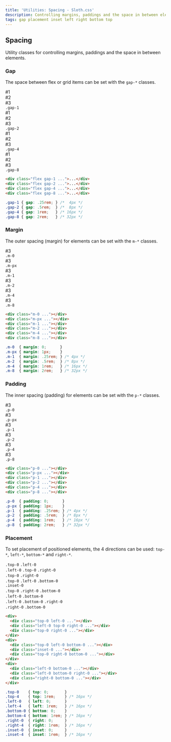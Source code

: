 ```yaml
---
title: 'Utilities: Spacing - Sloth.css'
description: Controlling margins, paddings and the space in between elements
tags: gap placement inset left right bottom top
---
```


## Spacing

Utility classes for controlling margins, paddings and the space in between elements.

### Gap

The space between flex or grid items can be set with the `gap-*` classes.

<div class="demo flex-col gap-4">
  <div class="flex gap-1 items-center bg-muted w-64 p-4 rounded relative">
    <div class="text-light bg-accent-variant flex-center rounded h-8 w-8 font-mono font-bold">#1</div>
    <div class="text-light bg-accent-variant flex-center rounded h-8 w-8 font-mono font-bold">#2</div>
    <div class="text-light bg-accent-variant flex-center rounded h-8 w-8 font-mono font-bold">#3</div>
    <code>.gap-1</code>
  </div>
  <div class="flex gap-2 items-center bg-muted w-64 p-4 rounded relative">
    <div class="text-light bg-accent-variant flex-center rounded h-8 w-8 font-mono font-bold">#1</div>
    <div class="text-light bg-accent-variant flex-center rounded h-8 w-8 font-mono font-bold">#2</div>
    <div class="text-light bg-accent-variant flex-center rounded h-8 w-8 font-mono font-bold">#3</div>
    <code>.gap-2</code>
  </div>
  <div class="flex gap-4 items-center bg-muted w-64 p-4 rounded relative">
    <div class="text-light bg-accent-variant flex-center rounded h-8 w-8 font-mono font-bold">#1</div>
    <div class="text-light bg-accent-variant flex-center rounded h-8 w-8 font-mono font-bold">#2</div>
    <div class="text-light bg-accent-variant flex-center rounded h-8 w-8 font-mono font-bold">#3</div>
    <code>.gap-4</code>
  </div>
  <div class="flex gap-8 items-center bg-muted w-64 p-4 rounded relative">
    <div class="text-light bg-accent-variant flex-center rounded h-8 w-8 font-mono font-bold">#1</div>
    <div class="text-light bg-accent-variant flex-center rounded h-8 w-8 font-mono font-bold">#2</div>
    <div class="text-light bg-accent-variant flex-center rounded h-8 w-8 font-mono font-bold">#3</div>
    <code>.gap-8</code>
  </div>
</div>

```html
<div class="flex gap-1 ...">...</div>
<div class="flex gap-2 ...">...</div>
<div class="flex gap-4 ...">...</div>
<div class="flex gap-8 ...">...</div>
```

```css
.gap-1 { gap: .25rem; } /*  4px */
.gap-2 { gap: .5rem;  } /*  8px */ 
.gap-4 { gap: 1rem;   } /* 16px */
.gap-8 { gap: 2rem;   } /* 32px */
```

### Margin

The outer spacing (margin) for elements can be set with the `m-*` classes.

<div class="demo flex items-start gap-4">
  <div class="flex-col gap-2 items-center justify-center bg-muted p-4 rounded relative">
    <div class="bg-accent rounded">
      <div class="m-0 text-light bg-accent-variant flex-center rounded h-8 w-8 font-mono font-bold">#3</div>
    </div>
    <code>.m-0</code>
  </div>
  <div class="flex-col gap-2 items-center justify-center bg-muted p-4 rounded relative">
    <div class="bg-accent rounded">
      <div class="m-px text-light bg-accent-variant flex-center rounded h-8 w-8 font-mono font-bold">#3</div>
    </div>
    <code>.m-px</code>
  </div>
  <div class="flex-col gap-2 items-center justify-center bg-muted p-4 rounded relative">
    <div class="bg-accent rounded">
      <div class="m-1 text-light bg-accent-variant flex-center rounded h-8 w-8 font-mono font-bold">#3</div>
    </div>
    <code>.m-1</code>
  </div>
  <div class="flex-col gap-2 items-center justify-center bg-muted p-4 rounded relative">
    <div class="bg-accent rounded">
      <div class="m-2 text-light bg-accent-variant flex-center rounded h-8 w-8 font-mono font-bold">#3</div>
    </div>
    <code>.m-2</code>
  </div>
  <div class="flex-col gap-2 items-center justify-center bg-muted p-4 rounded relative">
    <div class="bg-accent rounded">
      <div class="m-4 text-light bg-accent-variant flex-center rounded h-8 w-8 font-mono font-bold">#3</div>
    </div>
    <code>.m-4</code>
  </div>
  <div class="flex-col gap-2 items-center justify-center bg-muted p-4 rounded relative">
    <div class="bg-accent rounded">
      <div class="m-8 text-light bg-accent-variant flex-center rounded h-8 w-8 font-mono font-bold">#3</div>
    </div>
    <code>.m-8</code>
  </div>
</div>

```html
<div class="m-0 ..."></div>
<div class="m-px ..."></div>
<div class="m-1 ..."></div>
<div class="m-2 ..."></div>
<div class="m-4 ..."></div>
<div class="m-8 ..."></div>
```

```css
.m-0  { margin: 0;      }
.m-px { margin: 1px;    }
.m-1  { margin: .25rem; } /* 4px */
.m-2  { margin: .5rem;  } /* 8px */ 
.m-4  { margin: 1rem;   } /* 16px */
.m-8  { margin: 2rem;   } /* 32px */
```

### Padding

The inner spacing (padding) for elements can be set with the `p-*` classes.

<div class="demo flex items-start gap-4">
  <div class="flex-col gap-2 items-center justify-center bg-muted p-4 rounded relative">
    <div class="p-0 text-light bg-accent-variant flex-center rounded font-mono font-bold">#3</div>
    <code>.p-0</code>
  </div>
  <div class="flex-col gap-2 items-center justify-center bg-muted p-4 rounded relative">
    <div class="p-px text-light bg-accent-variant flex-center rounded font-mono font-bold">#3</div>
    <code>.p-px</code>
  </div>
  <div class="flex-col gap-2 items-center justify-center bg-muted p-4 rounded relative">
    <div class="p-1 text-light bg-accent-variant flex-center rounded font-mono font-bold">#3</div>
    <code>.p-1</code>
  </div>
  <div class="flex-col gap-2 items-center justify-center bg-muted p-4 rounded relative">
    <div class="p-2 text-light bg-accent-variant flex-center rounded font-mono font-bold">#3</div>
    <code>.p-2</code>
  </div>
  <div class="flex-col gap-2 items-center justify-center bg-muted p-4 rounded relative">
    <div class="p-4 text-light bg-accent-variant flex-center rounded font-mono font-bold">#3</div>
    <code>.p-4</code>
  </div>
  <div class="flex-col gap-2 items-center justify-center bg-muted p-4 rounded relative">
    <div class="p-8 text-light bg-accent-variant flex-center rounded font-mono font-bold">#3</div>
    <code>.p-8</code>
  </div>
</div>

```html
<div class="p-0 ..."></div>
<div class="p-px ..."></div>
<div class="p-1 ..."></div>
<div class="p-2 ..."></div>
<div class="p-4 ..."></div>
<div class="p-8 ..."></div>
```

```css
.p-0  { padding: 0;      }
.p-px { padding: 1px;    }
.p-1  { padding: .25rem; } /* 4px */
.p-2  { padding: .5rem;  } /* 8px */ 
.p-4  { padding: 1rem;   } /* 16px */
.p-8  { padding: 2rem;   } /* 32px */
```

### Placement

To set placement of positioned elements, the 4 directions can be used: `top-*`, `left-*`, `bottom-*` and `right-*`.

<div class="demo flex-col gap-4">
  <div class="flex flex-wrap gap-4">
    <div class="relative bg-muted w-64 h-32 rounded">
      <div class="absolute top-0 left-0 bg-accent-variant rounded p-2 flex-col items-start gap-1">
        <code>.top-0</code>
        <code>.left-0</code>
      </div>
    </div>
    <div class="relative bg-muted w-64 h-32 rounded">
      <div class="absolute left-0 top-0 right-0 bg-accent-variant rounded p-2 flex-center gap-1">
        <code>.left-0</code>
        <code>.top-0</code>
        <code>.right-0</code>
      </div>
    </div>
    <div class="relative bg-muted w-64 h-32 rounded">
      <div class="absolute top-0 right-0 bg-accent-variant rounded p-2  flex-col items-end gap-1">
        <code>.top-0</code>
        <code>.right-0</code>
      </div>
    </div>
  </div>
  <div class="flex flex-wrap gap-4">
    <div class="relative bg-muted w-64 h-32 rounded">
      <div class="absolute top-0 left-0 bottom-0 bg-accent-variant rounded p-2 flex-col justify-center items-start gap-1">
        <code>.top-0</code>
        <code>.left-0</code>
        <code>.bottom-0</code>
      </div>
    </div>
    <div class="relative bg-muted w-64 h-32 rounded">
      <div class="absolute inset-0 bg-accent-variant rounded p-2 flex-center">
        <code>.inset-0</code>
      </div>
    </div>
    <div class="relative bg-muted w-64 h-32 rounded">
      <div class="absolute top-0 right-0 bottom-0 bg-accent-variant rounded p-2 flex-col justify-center items-end gap-1">
        <code>.top-0</code>
        <code>.right-0</code>
        <code>.bottom-0</code>
      </div>
    </div>
  </div>
  <div class="flex flex-wrap gap-4">
    <div class="relative bg-muted w-64 h-32 rounded">
      <div class="absolute left-0 bottom-0 bg-accent-variant rounded p-2 flex-col items-start gap-1">
        <code>.left-0</code>
        <code>.bottom-0</code>
      </div>
    </div>
    <div class="relative bg-muted w-64 h-32 rounded">
      <div class="absolute left-0 bottom-0 right-0 bg-accent-variant rounded p-2 flex-center gap-1">
        <code>.left-0</code>
        <code>.bottom-0</code>
        <code>.right-0</code>
      </div>
    </div>
    <div class="relative bg-muted w-64 h-32 rounded">
      <div class="absolute right-0 bottom-0 bg-accent-variant rounded p-2 flex-col items-end gap-1">
        <code>.right-0</code>
        <code>.bottom-0</code>
      </div>
    </div>
  </div>
</div>

```html
<div>
  <div class="top-0 left-0 ..."></div>
  <div class="left-0 top-0 right-0 ..."></div>
  <div class="top-0 right-0 ..."></div>
</div>
<div>
  <div class="top-0 left-0 bottom-0 ..."></div>
  <div class="inset-0 ..."></div>
  <div class="top-0 right-0 bottom-0 ..."></div>
</div>
<div>
  <div class="left-0 bottom-0 ..."></div>
  <div class="left-0 bottom-0 right-0 ..."></div>
  <div class="right-0 bottom-0 ..."></div>
</div>
```

```css
.top-0    { top: 0;       }
.top-4    { top: 1rem;    } /* 16px */
.left-0   { left: 0;      }
.left-4   { left: 1rem;   } /* 16px */
.bottom-0 { bottom: 0;    }
.bottom-4 { bottom: 1rem; } /* 16px */
.right-0  { right: 0;     }
.right-4  { right: 1rem;  } /* 16px */
.inset-0  { inset: 0;     }
.inset-4  { inset: 1rem;  } /* 16px */
```
